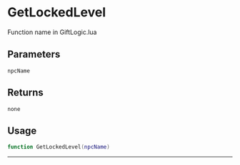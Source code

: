 # GetLockedLevel
Function name in GiftLogic.lua
## Parameters
`npcName`
## Returns
`none`
## Usage
```lua
function GetLockedLevel(npcName)
```
---
